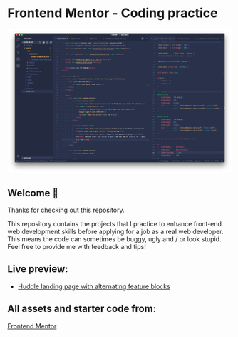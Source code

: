 # Frontend Mentor - Coding practice
<img src="https://raw.githubusercontent.com/Mivandi/frontend-mentor/master/repo-image.png" alt="Repository Image">

## Welcome 👋

Thanks for checking out this repository.

This repository contains the projects that I practice to enhance front-end web development skills before applying for a job as a real web developer. This means the code can sometimes be buggy, ugly and / or look stupid. Feel free to provide me with feedback and tips!

## Live preview:

* [Huddle landing page with alternating feature blocks](https://mivandi.github.io/frontend-mentor/huddle-landing-page-with-alternating-feature-blocks-master/index.html)

## All assets and starter code from:

[Frontend Mentor](https://www.frontendmentor.io)
